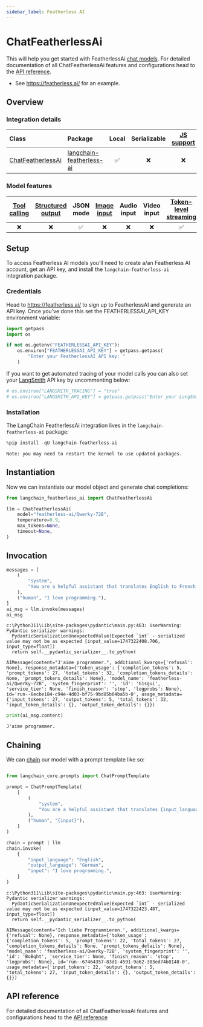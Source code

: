 ```yaml
---
sidebar_label: Featherless AI
---
```


# ChatFeatherlessAi


This will help you get started with FeatherlessAi [chat models](/oss/concepts/chat_models). For detailed documentation of all ChatFeatherlessAi features and configurations head to the [API reference](https://python.langchain.com/api_reference/__package_name_short_snake__/chat_models/__module_name__.chat_models.ChatFeatherlessAi.html).

- See https://featherless.ai/ for an example.

## Overview
### Integration details


| Class | Package | Local | Serializable | [JS support](https://js.langchain.com/docs/integrations/chat/__package_name_short_snake__) | Package downloads | Package latest |
| :--- | :--- | :---: | :---: |  :---: | :---: | :---: |
| [ChatFeatherlessAi](https://python.langchain.com/api_reference/__package_name_short_snake__/chat_models/__module_name__.chat_models.ChatFeatherlessAi.html) | [langchain-featherless-ai](https://python.langchain.com/api_reference/__package_name_short_snake__/) | ✅ | ❌ | ❌ | ![PyPI - Downloads](https://img.shields.io/pypi/dm/langchain-featherless-ai?style=flat-square&label=%20) | ![PyPI - Version](https://img.shields.io/pypi/v/langchain-featherless-ai?style=flat-square&label=%20) |

### Model features
| [Tool calling](/oss/how-to/tool_calling) | [Structured output](/oss/how-to/structured_output/) | JSON mode | [Image input](/oss/how-to/multimodal_inputs/) | Audio input | Video input | [Token-level streaming](/oss/how-to/chat_streaming/) | Native async | [Token usage](/oss/how-to/chat_token_usage_tracking/) | [Logprobs](/oss/how-to/logprobs/) |
| :---: | :---: | :---: | :---: |  :---: | :---: | :---: | :---: | :---: | :---: |
| ❌ | ❌ | ✅| ❌ | ❌ | ❌ | ✅ | ✅ | ✅ | ❌ | 

## Setup


To access Featherless AI models you'll need to create a/an Featherless AI account, get an API key, and install the `langchain-featherless-ai` integration package.

### Credentials


Head to https://featherless.ai/ to sign up to FeatherlessAI and generate an API key. Once you've done this set the FEATHERLESSAI_API_KEY environment variable:


```python
import getpass
import os

if not os.getenv("FEATHERLESSAI_API_KEY"):
    os.environ["FEATHERLESSAI_API_KEY"] = getpass.getpass(
        "Enter your FeatherlessAI API key: "
    )
```

If you want to get automated tracing of your model calls you can also set your [LangSmith](https://docs.smith.langchain.com/) API key by uncommenting below:


```python
# os.environ["LANGSMITH_TRACING"] = "true"
# os.environ["LANGSMITH_API_KEY"] = getpass.getpass("Enter your LangSmith API key: ")
```

### Installation

The LangChain FeatherlessAi integration lives in the `langchain-featherless-ai` package:


```python
%pip install -qU langchain-featherless-ai
```
```output
Note: you may need to restart the kernel to use updated packages.
```
## Instantiation

Now we can instantiate our model object and generate chat completions:



```python
from langchain_featherless_ai import ChatFeatherlessAi

llm = ChatFeatherlessAi(
    model="featherless-ai/Qwerky-72B",
    temperature=0.9,
    max_tokens=None,
    timeout=None,
)
```

## Invocation


```python
messages = [
    (
        "system",
        "You are a helpful assistant that translates English to French. Translate the user sentence.",
    ),
    ("human", "I love programming."),
]
ai_msg = llm.invoke(messages)
ai_msg
```
```output
c:\Python311\Lib\site-packages\pydantic\main.py:463: UserWarning: Pydantic serializer warnings:
  PydanticSerializationUnexpectedValue(Expected `int` - serialized value may not be as expected [input_value=1747322408.706, input_type=float])
  return self.__pydantic_serializer__.to_python(
```


```output
AIMessage(content="J'aime programmer.", additional_kwargs={'refusal': None}, response_metadata={'token_usage': {'completion_tokens': 5, 'prompt_tokens': 27, 'total_tokens': 32, 'completion_tokens_details': None, 'prompt_tokens_details': None}, 'model_name': 'featherless-ai/Qwerky-72B', 'system_fingerprint': '', 'id': 'G1sgui', 'service_tier': None, 'finish_reason': 'stop', 'logprobs': None}, id='run--6ecbe184-c94e-4d03-bf75-9bd85b04ba5b-0', usage_metadata={'input_tokens': 27, 'output_tokens': 5, 'total_tokens': 32, 'input_token_details': {}, 'output_token_details': {}})
```



```python
print(ai_msg.content)
```
```output
J'aime programmer.
```
## Chaining

We can [chain](/oss/how-to/sequence/) our model with a prompt template like so:


```python
```


```python
from langchain_core.prompts import ChatPromptTemplate

prompt = ChatPromptTemplate(
    [
        (
            "system",
            "You are a helpful assistant that translates {input_language} to {output_language}.",
        ),
        ("human", "{input}"),
    ]
)

chain = prompt | llm
chain.invoke(
    {
        "input_language": "English",
        "output_language": "German",
        "input": "I love programming.",
    }
)
```
```output
c:\Python311\Lib\site-packages\pydantic\main.py:463: UserWarning: Pydantic serializer warnings:
  PydanticSerializationUnexpectedValue(Expected `int` - serialized value may not be as expected [input_value=1747322423.487, input_type=float])
  return self.__pydantic_serializer__.to_python(
```


```output
AIMessage(content='Ich liebe Programmieren.', additional_kwargs={'refusal': None}, response_metadata={'token_usage': {'completion_tokens': 5, 'prompt_tokens': 22, 'total_tokens': 27, 'completion_tokens_details': None, 'prompt_tokens_details': None}, 'model_name': 'featherless-ai/Qwerky-72B', 'system_fingerprint': '', 'id': 'BoBqht', 'service_tier': None, 'finish_reason': 'stop', 'logprobs': None}, id='run--67464357-83d1-4591-9a62-303ed74b8148-0', usage_metadata={'input_tokens': 22, 'output_tokens': 5, 'total_tokens': 27, 'input_token_details': {}, 'output_token_details': {}})
```


## API reference

For detailed documentation of all ChatFeatherlessAi features and configurations head to the [API reference](https://python.langchain.com/api_reference/__package_name_short_snake__/chat_models/.chat_models.ChatFeatherlessAi.html)
